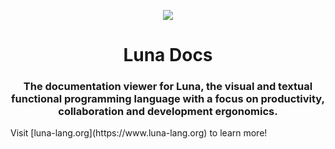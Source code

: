 
<p align="center">
<img src="https://github.com/luna/luna-studio/raw/master/resources/logo.ico"
style="margin: 0 auto;">
</p>

<h1 align="center">Luna Docs</h1>
<h3 align="center">The documentation viewer for Luna, the visual and textual
functional programming language with a focus on productivity, collaboration
and development ergonomics.</h3>
Visit [luna-lang.org](https://www.luna-lang.org) to learn more!